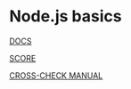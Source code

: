 # Node.js basics

[DOCS](https://github.com/AlreadyBored/nodejs-assignments/blob/main/assignments/nodejs-basics/assignment.md)

[SCORE](https://github.com/AlreadyBored/nodejs-assignments/blob/main/assignments/nodejs-basics/score.md)

[CROSS-CHECK MANUAL](https://github.com/AlreadyBored/nodejs-assignments/blob/main/assignments/nodejs-basics/cross-check-manual.md)

